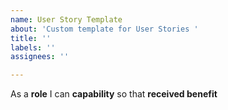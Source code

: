 ```yaml
---
name: User Story Template
about: 'Custom template for User Stories '
title: ''
labels: ''
assignees: ''

---
```


As a **role** I can **capability** so that **received benefit**
